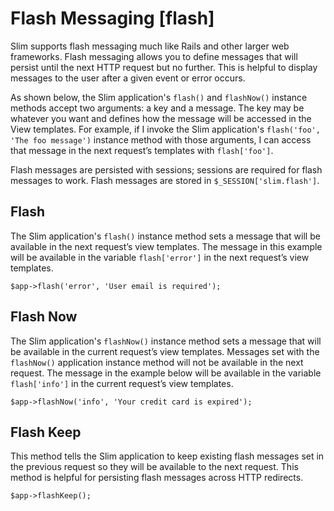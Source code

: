 # Flash Messaging [flash] #

Slim supports flash messaging much like Rails and other larger web frameworks. Flash messaging allows you to define messages that will persist until the next HTTP request but no further. This is helpful to display messages to the user after a given event or error occurs.

As shown below, the Slim application's `flash()` and `flashNow()` instance methods accept two arguments: a key and a message. The key may be whatever you want and defines how the message will be accessed in the View templates. For example, if I invoke the Slim application's `flash('foo', 'The foo message')` instance method with those arguments, I can access that message in the next request’s templates with `flash['foo']`.

Flash messages are persisted with sessions; sessions are required for flash messages to work. Flash messages are stored in `$_SESSION['slim.flash']`.

## Flash

The Slim application's `flash()` instance method sets a message that will be available in the next request’s view templates. The message in this example will be available in the variable `flash['error']` in the next request’s view templates.

    $app->flash('error', 'User email is required');

## Flash Now

The Slim application's `flashNow()` instance method sets a message that will be available in the current request’s view templates. Messages set with the `flashNow()` application instance method will not be available in the next request. The message in the example below will be available in the variable `flash['info']` in the current request’s view templates.

    $app->flashNow('info', 'Your credit card is expired');

## Flash Keep

This method tells the Slim application to keep existing flash messages set in the previous request so they will be available to the next request. This method is helpful for persisting flash messages across HTTP redirects.

    $app->flashKeep();